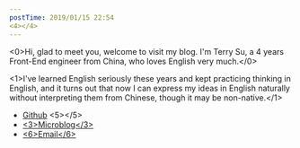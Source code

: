 ```yaml
---
postTime: 2019/01/15 22:54
<4></4>
---
```

<0>Hi, glad to meet you, welcome to visit my blog. I'm Terry Su, a 4 years Front-End engineer from China, who loves English very much.</0>

<1>I've learned English seriously these years and kept practicing thinking in English, and it turns out that now I can express my ideas in English naturally without interpreting them from Chinese, though it may be non-native.</1>



* [Github](https://github.com/Terry-Su)
<5></5>
* [<3>Microblog</3>](http://weibo.com/hidadasu)
* [<6>Email</6>](theterrysu@163.com)